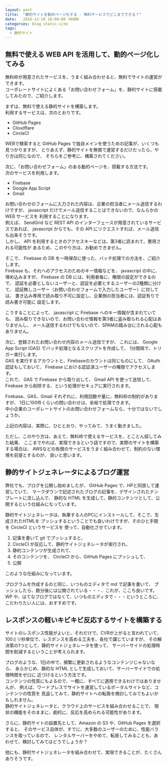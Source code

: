 ```yaml
---
layout: post
title:  "静的サイトを動的ページ化する - 無料サービスでどこまでできる？"
date:   2016-12-18 10:00:00 +0900
categories: blog static-site
tags:
  - 静的サイト
---
```

## 無料で使える WEB API を活用して、動的ページ化してみる

無料枠が用意されたサービスを、うまく組み合わせると、無料でサイトの運営ができます。  
コーポレートサイトによくある「お問い合わせフォーム」を、静的サイトに搭載してみたので、ご紹介します。  

まずは、無料で使える静的サイトを構築します。  
利用するサービスは、次のとおりです。  

* GitHub Pages
* Cloudflare
* CircleCI

WEBで検索すると GitHub Pages で独自メインを使うための記事が、いくつも見つかりますが、
とりあえず、静的サイトを無償で運営するだけだったら、やり方は同じなので、
そちらをご参考に、構築されてください。  

次に、「お問い合わせフォーム」のある動的ページを、搭載する方法です。  
次のサービスを利用します。  

* Firebase
* Google App Script
* Gmail

お問い合わせのフォームに入力された内容は、企業の担当者にメール送信するわけですが、
javascript だけでメール送信することはできないので、なんらかの WEB サービスを
利用することになります。  
例えば、 SendGrid など REST API のインターフェースが用意されているサービスであれば、
javascript からでも、その API にリクエストすれば、メール送信も出来そうです。  
しかし、 API を利用するときのアクセスキーなどは、第3者に読まれて、悪用される可能性が
あるため、このやり方は、お勧めできません。  

そこで、 Firebase の DB を一時保存に使った、バッチ処理での方法を、ご紹介します。  
Firebase も、それへのアクセスのためのキー情報などを、 javascript の中に、
埋め込みますが、 Firebase の DB には、利用者毎に、権限の設定ができるので、
認証を必要としないユーザーと、認証を必要とするユーザーの2種類に分けて、
認証無しユーザー（お問い合わせフォームで入力したユーザー）に対しては、
書き込み専用で読み取り不可に設定し、企業側の担当者には、認証有りで読み書き可能に
設定します。  

こうすることによって、 javascript に Firebase へのキー情報が含まれていても、
読み取りできないので、お問い合わせ情報を第3者に盗み取られる心配はありませんし、
メール送信するわけでもないので、SPAMの踏み台にされる心配もありません。  

次に、登録されたお問い合わせ内容のメール送信ですが、
これには、 Google App Script (GAS) でバッチ処理となるスクリプトを作成して、
1分間隔で、トリガー実行します。  
GAS を実行するアカウントと、Firebaseのカウントは同じものにして、
OAuth 認証もしておいて、 Firebase における認証済ユーザーの権限でアクセスします。  
これで、 GAS で Firebase から取り出して、 Gmail API を使って送信して、 
Firebase から削除する、という処理がセキュアに実行されます。  

Firebase、GAS、Gmail それぞれに、利用回数や量に、無料枠の制約がありますが、
1日に100件くらいの問い合わせは、余裕で処理できます。  
中小企業のコーポレートサイトのお問い合わせフォームなら、十分ではないでしょうか。  

上記の内容は、実際に、ひととおり、やってみて、うまく動きました。  

ただし、このやり方は、あえて、無料枠で使えるサービスを、とことん探してみた結果、
ここまでやれば、実現できるという話ですので、実際のサイトを構築する場合は、
AWSなどの有償のサービスをうまく組み合わせて、制約のない環境を前提とするのが、
良いと思います。

## 静的サイトジェネレータによるブログ運営

弊社でも、ブログを公開し始めましたが、 GitHub Pages で、HPと同居して運営していて、
マークダウンで記述されたブログの記事を、デザインされたテンプレートに流し込んで、
静的な HTML を生成して、静的コンテンツとして、公開するという仕組みになっています。

静的サイトジェネレータは、執筆する人のPCにインストールして、そこで、生成されたHTMLを
プッシュするということでも良いわけですが、そのひと手間を CircleCI というサービスを
使って、自動化させています。

1. 記事を書いて git でプッシュすると、 
1. CircleCI が反応して、静的サイトジェネレータが実行され、  
1. 静的コンテンツが生成されて、  
1. そのコンテンツを、 CircleCI から、GitHub Pages にプッシュして、
1. 公開  

このような仕組みになっています。

プログラムを作成するのと同じ、いつものエディタで md で記事を書いて、
プッシュしたら、数分後には公開されている・・・、これが、ここち良いです。  
WP や、はてなブログではなくて、いつものエディタで・・・というところに、
こだわりたい人には、おすすめです。

## レスポンスの軽いキビキビ反応するサイトを構築する

サイトのレスポンス性能がよいと、それだけで、CVRが上がると言われていて、
100ミリ秒単位で、レスポンスを高める工夫を、各社で講じていますが、
その解決策の1つとして、静的サイトジェネレータを使って、
サーバーサイドの処理時間を削減するということが考えられます。

ブログのような、1日の中で、頻繁に更新されるようなコンテンツじゃないなら、
あらかじめ、静的な HTML として生成しておいて、サーバーサイドでの処理時間をゼロに
近づけるという方法です。  
コンテンツの性質にもよるので、一概に、すべてに適用できるわけではありませんが、
例えば、ワードプレスでサイトを運営しているポータルサイトなど、コンテンツの性質を
見返してみて、静的サイトへの転換を検討してみてもよいかもしれません。  
静的サイトジェネレータと、クラウド上のサービスを組み合わせることで、
現状の機能をそのままに、劇的に、反応を高められる可能性があります。

さらに、静的サイトの設置先として、Amazon の S3 や、GitHub Pages を選択すると、
そのサービス自体が、すでに、大多数のユーザーのために、性能バランスを取っているので、
レンタルサーバーをやめて、転居してみることも、あわせて、検討してみてはどうでしょうか？

他にも、静的サイトジェネレータを組み合わせて、実現できることが、たくさんありそうです。


